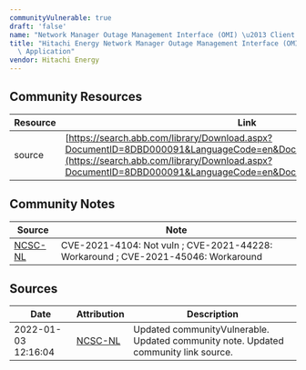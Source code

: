 ```yaml
---
communityVulnerable: true
draft: 'false'
name: "Network Manager Outage Management Interface (OMI) \u2013 Client Application"
title: "Hitachi Energy Network Manager Outage Management Interface (OMI) \u2013 Client\
  \ Application"
vendor: Hitachi Energy
---
```



## Community Resources
| Resource | Link |
| --- | --- |
| source | [https://search.abb.com/library/Download.aspx?DocumentID=8DBD000091&LanguageCode=en&DocumentPartId=&Action=Launch](https://search.abb.com/library/Download.aspx?DocumentID=8DBD000091&LanguageCode=en&DocumentPartId=&Action=Launch) |

## Community Notes
| Source | Note |
| --- | --- |
| [NCSC-NL](https://github.com/NCSC-NL/log4shell/blob/main/software/README.md) | CVE-2021-4104: Not vuln ; CVE-2021-44228: Workaround ; CVE-2021-45046: Workaround </ul> |

## Sources
| Date | Attribution | Description |
| --- | --- | --- |
| 2022-01-03 12:16:04 | [NCSC-NL](https://github.com/NCSC-NL/log4shell/blob/main/software/README.md) | Updated communityVulnerable. Updated community note. Updated community link source.  |
